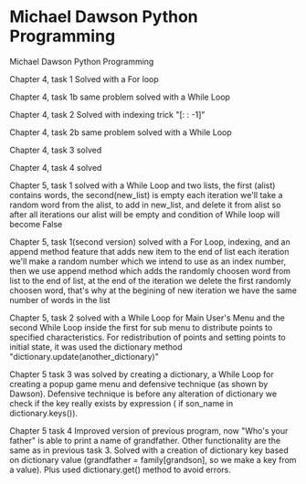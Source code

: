 # Michael Dawson Python Programming
Michael Dawson Python Programming

Chapter 4, task 1
Solved with a For loop

Chapter 4, task 1b
same problem solved with a While Loop

Chapter 4, task 2
Solved with indexing trick "[: : -1]"

Chapter 4, task 2b
same problem solved with a While Loop

Chapter 4, task 3
solved

Chapter 4, task 4
solved

Chapter 5, task 1
solved with a While Loop and two lists, the first (alist) contains words, the second(new_list) is empty
each iteration we'll take a random word from the alist, to add in new_list, and delete it from alist
so after all iterations our alist will be empty and condition of While loop will become False

Chapter 5, task 1(second version)
solved with a For Loop, indexing, and an append method feature that adds new item to the end of list
each iteration we'll make a random number which we intend to use as an index number, then we use append method which
adds the randomly choosen word from list to the end of list, at the end of the iteration we delete the first randomly
choosen word, that's why at the begining of new iteration we have the same number of words in the list

Chapter 5, task 2
solved with a While Loop for Main User's Menu and the second While Loop inside the first for sub
menu to distribute points to specified characteristics. For redistribution of points and setting points to initial state,
it was used the dictionary method "dictionary.update(another_dictionary)"

Chapter 5 task 3 was solved by creating a dictionary, a While Loop for creating a popup game menu and defensive technique (as shown by Dawson). Defensive technique is before any alteration of dictionary we check if the key really exists by expression ( if son_name in dictionary.keys()).

Chapter 5 task 4 Improved version of previous program, now "Who's your father" is able to print a name of grandfather. Other functionality are the same as in previous task 3. Solved with a creation of dictionary key based on dictionary value (grandfather = family[grandson], so we make a key from a value). Plus used dictionary.get() method to avoid errors.
